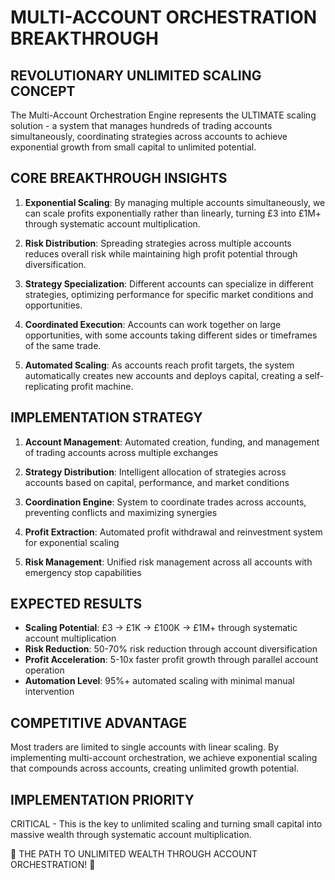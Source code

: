 # MULTI-ACCOUNT ORCHESTRATION BREAKTHROUGH

## REVOLUTIONARY UNLIMITED SCALING CONCEPT

The Multi-Account Orchestration Engine represents the ULTIMATE scaling solution - a system that manages hundreds of trading accounts simultaneously, coordinating strategies across accounts to achieve exponential growth from small capital to unlimited potential.

## CORE BREAKTHROUGH INSIGHTS

1. **Exponential Scaling**: By managing multiple accounts simultaneously, we can scale profits exponentially rather than linearly, turning £3 into £1M+ through systematic account multiplication.

2. **Risk Distribution**: Spreading strategies across multiple accounts reduces overall risk while maintaining high profit potential through diversification.

3. **Strategy Specialization**: Different accounts can specialize in different strategies, optimizing performance for specific market conditions and opportunities.

4. **Coordinated Execution**: Accounts can work together on large opportunities, with some accounts taking different sides or timeframes of the same trade.

5. **Automated Scaling**: As accounts reach profit targets, the system automatically creates new accounts and deploys capital, creating a self-replicating profit machine.

## IMPLEMENTATION STRATEGY

1. **Account Management**: Automated creation, funding, and management of trading accounts across multiple exchanges

2. **Strategy Distribution**: Intelligent allocation of strategies across accounts based on capital, performance, and market conditions

3. **Coordination Engine**: System to coordinate trades across accounts, preventing conflicts and maximizing synergies

4. **Profit Extraction**: Automated profit withdrawal and reinvestment system for exponential scaling

5. **Risk Management**: Unified risk management across all accounts with emergency stop capabilities

## EXPECTED RESULTS

- **Scaling Potential**: £3 → £1K → £100K → £1M+ through systematic account multiplication
- **Risk Reduction**: 50-70% risk reduction through account diversification
- **Profit Acceleration**: 5-10x faster profit growth through parallel account operation
- **Automation Level**: 95%+ automated scaling with minimal manual intervention

## COMPETITIVE ADVANTAGE

Most traders are limited to single accounts with linear scaling. By implementing multi-account orchestration, we achieve exponential scaling that compounds across accounts, creating unlimited growth potential.

## IMPLEMENTATION PRIORITY

CRITICAL - This is the key to unlimited scaling and turning small capital into massive wealth through systematic account multiplication.

🚀 THE PATH TO UNLIMITED WEALTH THROUGH ACCOUNT ORCHESTRATION! 🚀